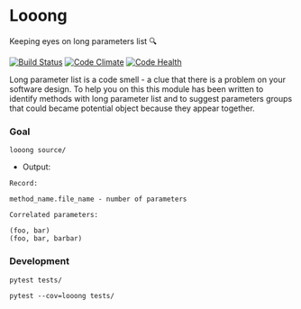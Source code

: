 # Looong

Keeping eyes on long parameters list 🔍

[![Build Status](https://travis-ci.org/anapaulagomes/looong.svg?branch=master)](https://travis-ci.org/anapaulagomes/looong) [![Code Climate](https://codeclimate.com/github/anapaulagomes/looong/badges/gpa.svg)](https://codeclimate.com/github/anapaulagomes/looong) [![Code Health](https://landscape.io/github/anapaulagomes/looong/master/landscape.svg?style=flat)](https://landscape.io/github/anapaulagomes/looong/master)


Long parameter list is a code smell - a clue that there is a problem on your software design. To help you on this this module has been written to identify methods with long parameter list and to suggest parameters groups that could became potential object because they appear together.

### Goal

`looong source/`

- Output:

```
Record:

method_name.file_name - number of parameters

Correlated parameters:

(foo, bar)
(foo, bar, barbar)

```

### Development

`pytest tests/`

`pytest --cov=looong tests/`
